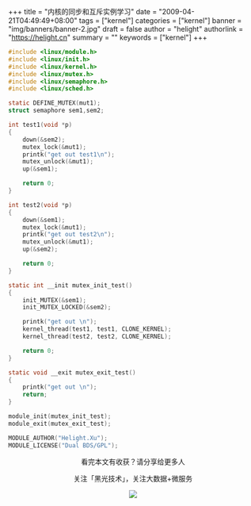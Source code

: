 +++
title = "内核的同步和互斥实例学习"
date = "2009-04-21T04:49:49+08:00"
tags = ["kernel"]
categories = ["kernel"]
banner = "img/banners/banner-2.jpg"
draft = false
author = "helight"
authorlink = "https://helight.cn"
summary = ""
keywords = ["kernel"]
+++

``` c
#include <linux/module.h>
#include <linux/init.h>
#include <linux/kernel.h>
#include <linux/mutex.h>
#include <linux/semaphore.h>
#include <linux/sched.h>

static DEFINE_MUTEX(mut1);
struct semaphore sem1,sem2;

int test1(void *p)
{
    down(&sem2);
    mutex_lock(&mut1);
    printk("get out test1\n");
    mutex_unlock(&mut1);
    up(&sem1);

    return 0;
}

int test2(void *p)
{
    down(&sem1);
    mutex_lock(&mut1);
    printk("get out test2\n");
    mutex_unlock(&mut1);
    up(&sem2);

    return 0;
}

static int __init mutex_init_test()
{
    init_MUTEX(&sem1);
    init_MUTEX_LOCKED(&sem2);

    printk("get out \n");
    kernel_thread(test1, test1, CLONE_KERNEL);
    kernel_thread(test2, test2, CLONE_KERNEL);

    return 0;
}

static void __exit mutex_exit_test()
{
    printk("get out \n");
    return;
}

module_init(mutex_init_test);
module_exit(mutex_exit_test);

MODULE_AUTHOR("Helight.Xu");
MODULE_LICENSE("Dual BDS/GPL");
```

<center>
看完本文有收获？请分享给更多人<br>

关注「黑光技术」，关注大数据+微服务<br>

![](/img/qrcode_helight_tech.jpg)
</center>
